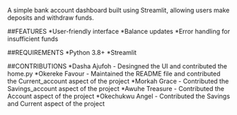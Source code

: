 A simple bank account dashboard built using Streamlit, allowing users make deposits and withdraw funds.

##FEATURES
*User-friendly interface
*Balance updates
*Error handling for insufficient funds

##REQUIREMENTS
*Python 3.8+
*Streamlit 

##CONTRIBUTIONS
*Dasha Ajufoh - Desingned the UI and contributed the home.py
*Okereke Favour - Maintained the README file and contributed the Current_account aspect of the project
*Morkah Grace - Contributed the Savings_account aspect of the project
*Awuhe Treasure - Contributed the Account aspect of the project
*Okechukwu Angel - Contributed the Savings and Current aspect of the project
